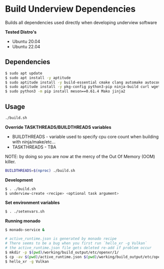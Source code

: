 # Build Underview Dependencies

Builds all dependencies used directly when developing underview software

**Tested Distro's**
- Ubuntu 20.04
- Ubuntu 22.04

## Dependencies

```sh
$ sudo apt update
$ sudo apt install -y aptitude
$ sudo aptitude install -y build-essential cmake clang automake autoconf libtool flex bison m4 yasm
$ sudo aptitude install -y pkg-config python3-pip ninja-build curl wget git gperf texinfo libmount-dev
$ sudo python3 -m pip install meson==0.61.4 Mako jinja2
```

## Usage

```sh
./build.sh
```

**Override TASKTHREADS/BUILDTHREADS variables**

* BUILDTHREADS - variable used to specify cpu core count when building with ninja/make/etc...
* TASKTHREADS  - TBA

NOTE: by doing so you are now at the mercy of the Out Of Memory (OOM) killer.

```sh
BUILDTHREADS=$(nproc) ./build.sh
```

**Development**
```sh
$ . ./build.sh
$ underview-create <recipe> <optional task argument>
```

**Set environment variables**
```sh
$ . ./setenvars.sh
```

**Running monado**
```sh
$ monado-service &

# active_runtime.json is generated by monado recipe
# There seems to be a bug when you first run `hello_xr -g Vulkan`
# the active_runtime.json file gets deleted re-add if problem occur
$ mkdir -p $(pwd)/working/build_output/etc/openxr/1/
$ cp -av $(pwd)/active_runtime.json $(pwd)/working/build_output/etc/openxr/1/
$ hello_xr -g Vulkan
```
